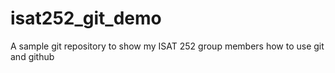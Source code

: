 isat252_git_demo
================

A sample git repository to show my ISAT 252 group members how to use git and github